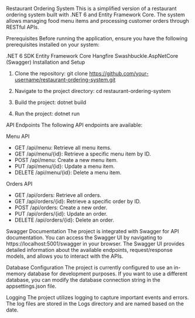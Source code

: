 Restaurant Ordering System
This is a simplified version of a restaurant ordering system built with .NET 6 and Entity Framework Core. The system allows managing food menu items and processing customer orders through RESTful APIs.

Prerequisites
Before running the application, ensure you have the following prerequisites installed on your system:

.NET 6 SDK
Entity Framework Core
Hangfire
Swashbuckle.AspNetCore (Swagger)
Installation and Setup

1. Clone the repository:
   git clone https://github.com/your-username/restaurant-ordering-system.git

2. Navigate to the project directory:
   cd restaurant-ordering-system

3. Build the project:
   dotnet build
   
5. Run the project:
   dotnet run

API Endpoints
The following API endpoints are available:

Menu API

- GET /api/menu: Retrieve all menu items.
- GET /api/menu/{id}: Retrieve a specific menu item by ID.
- POST /api/menu: Create a new menu item.
- PUT /api/menu/{id}: Update a menu item.
- DELETE /api/menu/{id}: Delete a menu item.

Orders API

- GET /api/orders: Retrieve all orders.
- GET /api/orders/{id}: Retrieve a specific order by ID.
- POST /api/orders: Create a new order.
- PUT /api/orders/{id}: Update an order.
- DELETE /api/orders/{id}: Delete an order.

Swagger Documentation
The project is integrated with Swagger for API documentation. You can access the Swagger UI by navigating to https://localhost:5001/swagger in your browser. The Swagger UI provides detailed information about the available endpoints, request/response models, and allows you to interact with the APIs.

Database Configuration
The project is currently configured to use an in-memory database for development purposes. If you want to use a different database, you can modify the database connection string in the appsettings.json file.

Logging
The project utilizes logging to capture important events and errors. The log files are stored in the Logs directory and are named based on the date.

